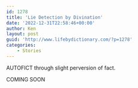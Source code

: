 ```yaml
---
id: 1278
title: 'Lie Detection by Divination'
date: '2022-12-31T22:58:46+00:00'
author: Ken
layout: post
guid: 'http://www.lifebydictionary.com/?p=1278'
categories:
    - Stories
---
```


AUTOFICT through slight perversion of fact.

COMING SOON
